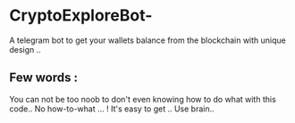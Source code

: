 # CryptoExploreBot-
A telegram bot to get your wallets balance from the blockchain with unique design ..

## Few words  :

You can not be too noob to don't even knowing how to do what with this code..
No how-to-what ... !  It's easy to get ..  Use brain..
